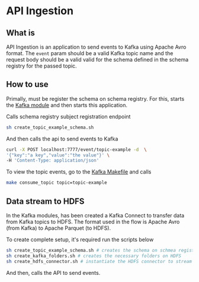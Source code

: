 # API Ingestion

## What is

API Ingestion is an application to send events to Kafka using Apache Avro format. The `event` param should be a valid Kafka topic name and the request body should be a valid valid for the schema defined in the schema registry for the passed topic.

## How to use

Primally, must be register the schema on schema registry. For this, starts the [Kafka module](../kafka) and then starts this application.

Calls schema registry subject registration endpoint

```bash
sh create_topic_example_schema.sh
```

And then calls the api to send events to Kafka

```bash
curl -X POST localhost:7777/event/topic-example -d  \
'{"key":"a key","value":"the value"}' \
-H 'Content-Type: application/json'
```

To view the topic events, go to the [Kafka Makefile](../kafka/Makefile) and calls

```bash
make consume_topic topic=topic-example
```

## Data stream to HDFS

In the Kafka modules, has been created a Kafka Connect to transfer data from Kafka topics to HDFS. The format used in the flow is Apache Avro (from Kafka) to Apache Parquet (to HDFS).

To create complete setup, it's required run the scripts below

```bash
sh create_topic_example_schema.sh # creates the schema on schmea registry
sh create_kafka_folders.sh # creates the necessary folders on HDFS
sh create_hdfs_connector.sh # instantiate the HDFS connector to stream kafka data to HDFS
```

And then, calls the API to send events.
